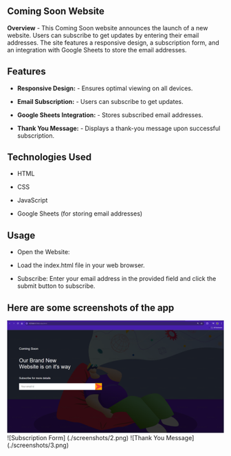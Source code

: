 ## Coming Soon Website
**Overview** - 
This Coming Soon website announces the launch of a new website. Users can subscribe to get updates by entering their email addresses. The site features a responsive design, a subscription form, and an integration with Google Sheets to store the email addresses.

## Features
- **Responsive Design:** - Ensures optimal viewing on all devices.

- **Email Subscription:** - Users can subscribe to get updates.

- **Google Sheets Integration:** - Stores subscribed email addresses.

- **Thank You Message:** - Displays a thank-you message upon successful subscription.

## Technologies Used
- HTML

- CSS

- JavaScript

- Google Sheets (for storing email addresses)

## Usage
- Open the Website:

- Load the index.html file in your web browser.

- Subscribe: Enter your email address in the provided field and click the submit button to subscribe.


## Here are some screenshots of the app
 ![Coming Soon Page](./screenshots/1.png)
 ![Subscription Form] (./screenshots/2.png)
 ![Thank You Message] (./screenshots/3.png)